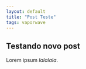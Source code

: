 ```yaml
---
layout: default
title: "Post Teste"
tags: vaporwave
---
```



## Testando novo post

Lorem ipsum *lalalala*.
